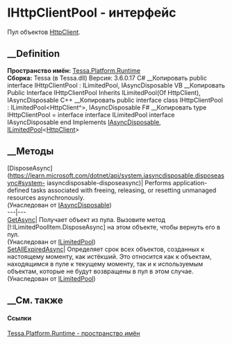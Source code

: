 # IHttpClientPool - интерфейс
Пул объектов
[HttpClient](https://learn.microsoft.com/dotnet/api/system.net.http.httpclient).
## __Definition
 **Пространство имён:** [Tessa.Platform.Runtime](N_Tessa_Platform_Runtime.htm)  
 **Сборка:** Tessa (в Tessa.dll) Версия: 3.6.0.17
C# __Копировать
     public interface IHttpClientPool : ILimitedPool<HttpClient>, 
    	IAsyncDisposable
VB __Копировать
     Public Interface IHttpClientPool
    	Inherits ILimitedPool(Of HttpClient), IAsyncDisposable
C++ __Копировать
     public interface class IHttpClientPool : ILimitedPool<HttpClient^>, 
    	IAsyncDisposable
F# __Копировать
     type IHttpClientPool = 
        interface
            interface ILimitedPool<HttpClient>
            interface IAsyncDisposable
        end
Implements
    [IAsyncDisposable](https://learn.microsoft.com/dotnet/api/system.iasyncdisposable), [ILimitedPool](T_Tessa_Platform_Collections_ILimitedPool_1.htm)<[HttpClient](https://learn.microsoft.com/dotnet/api/system.net.http.httpclient)>
##  __Методы
[DisposeAsync](https://learn.microsoft.com/dotnet/api/system.iasyncdisposable.disposeasync#system-
iasyncdisposable-disposeasync)| Performs application-defined tasks associated
with freeing, releasing, or resetting unmanaged resources asynchronously.  
(Унаследован от
[IAsyncDisposable](https://learn.microsoft.com/dotnet/api/system.iasyncdisposable))  
---|---  
[GetAsync](M_Tessa_Platform_Collections_ILimitedPool_1_GetAsync.htm)|
Получает объект из пула. Вызовите метод [!:ILimitedPoolItem<T>.DisposeAsync]
на этом объекте, чтобы вернуть его в пул.  
(Унаследован от
[ILimitedPool<T>](T_Tessa_Platform_Collections_ILimitedPool_1.htm))  
[SetAllExpiredAsync](M_Tessa_Platform_Collections_ILimitedPool_1_SetAllExpiredAsync.htm)|
Определяет срок всех объектов, созданных к настоящему моменту, как истёкший.
Это относится как к объектам, находящимся в пуле к текущему моменту, так и к
используемым объектам, которые не будут возвращены в пул в этом случае.  
(Унаследован от
[ILimitedPool<T>](T_Tessa_Platform_Collections_ILimitedPool_1.htm))  
##  __См. также
#### Ссылки
[Tessa.Platform.Runtime - пространство имён](N_Tessa_Platform_Runtime.htm)
